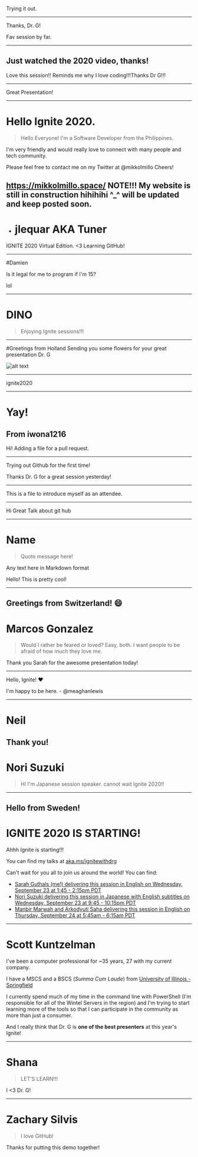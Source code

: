 Trying it out.

---
Thanks, Dr. G!

Fav session by far.

---
Just watched the 2020 video, thanks!
---
Love this session!!
Reminds me why I love coding!!!Thanks Dr G!!!

---
Great Presentation!

---
# Hello Ignite 2020. 

> Hello Everyone! I'm a Software Developer from the Philippines.

I'm very friendly and would really love to connect with many people and tech community.

Please feel free to contact me on my Twitter at @mikkolmillo
Cheers!

https://mikkolmillo.space/ NOTE!!! My website is still in construction hihihihi ^_^ will be updated and keep posted soon.
---
+ # jlequar AKA Tuner

IGNITE 2020 Virtual Edition. <3 Learning GitHub!

---
#Damien

Is it legal for me to program if I'm 15?

lol

---
# DINO

> Enjoying Ignite sessions!!!


---
#Greetings from Holland
Sending you some flowers for your great presentation Dr. G 

![alt text](https://dutchreview.com/wp-content/uploads/tulips-3251607_1920.jpg "Sending you some flowers for your great presentation Dr. G 
")

---
ignite2020

---
# Yay!

From iwona1216
---
Hi!  Adding a file for a pull request.

---
Trying out Github for the first time!

Thanks Dr. G for a great session yesterday!

---
This is a file to introduce myself as an attendee.

---
Hi Great Talk about git hub

---
# Name

> Quote message here!

Any text here in Markdown format

Hello!  This is pretty cool!

---
Greetings from Switzerland! :smile:
---
# Marcos Gonzalez

> Would I rather be feared or loved? Easy, both. I want people to be afraid of how much they love me.

Thank you Sarah for the awesome presentation today!

---
Hello, Ignite! :hearts:

I'm happy to be here. - @meaghanlewis

---
# Neil

Thank you!
---
# Nori Suzuki

> Hi I'm Japanese session speaker. cannot wait Ignite 2020!!

---
Hello from Sweden!
---
# IGNITE 2020 IS STARTING!
Ahhh Ignite is starting!!!

You can find my talks at [aka.ms/ignitewithdrg](https://aka.ms/ignitewithdrg)

Can't wait for you all to join us around the world!
You can find:  
- [Sarah Guthals (me!) delivering this session in English on Wednesday, September 23 at 1:45 - 2:15pm PDT](https://myignite.microsoft.com/sessions/93f49a5f-71f9-4036-afcf-6cdcbb8abf05)  
- [Nori Suzuki delivering this session in Japanese with English subtitles on Wednesday, September 23 at 9:45 - 10:15pm PDT](https://myignite.microsoft.com/sessions/f6b328f7-0b00-44ff-a88b-c06409597783)  
- [Manbir Marwah and Arkodyuti Saha delivering this session in English on Thursday, September 24 at 5:45am - 6:15am PDT](https://myignite.microsoft.com/sessions/970a02b6-6d90-4583-81dd-c23a2a556219)  

---
# Scott Kuntzelman
I've been a computer professional for ~35 years, 27 with my current company.

I have a MSCS and a BSCS (*Summa Cum Laude*) from [University of Illinois - Springfield](https://csc.uis.edu/)

I currently spend much of my time in the command line with PowerShell (I'm responsible for all of the Wintel Servers in the region) and I'm trying to start learning more of the tools so that I can participate in the community as more than just a consumer.

And I really think that Dr. G is **one of the best presenters** at this year's Ignite!

---
# Shana

> LET'S LEARN!!!

I <3 Dr. G!

---
# Zachary Silvis

> I love GitHub!

Thanks for putting this demo together!